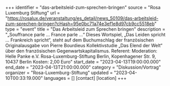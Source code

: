 +++
identifier = "das-arbeitsleid-zum-sprechen-bringen"
source = "Rosa Luxemburg Stiftung"
url = "https://rosalux.de/veranstaltung/es_detail/news_50109/das-arbeitsleid-zum-sprechen-bringen?cHash=95e0bc71a74e3ef1e8d97cb9cc5518eb"
type = "event"
title = "Das Arbeitsleid zum Sprechen bringen"
description = "„Souffrance parle … France parle …“ Dieses Wortspiel, „Das Leiden spricht … Frankreich spricht“, steht auf dem Buchumschlag der französischen Originalausgabe von Pierre Bourdieus Kollektivstudie „Das Elend der Welt“ über den französischen Gegenwartskapitalismus.
Referent: 
Moderation: 
Helle Panke e.V.  Rosa-Luxemburg-Stiftung Berlin, Kopenhagener Str. 9, 10437 Berlin
Kosten: 2,00 Euro"
start_date = "2023-04-13T19:00:00.000"
end_date = "2023-04-13T21:00:00.000"
category = "Diskussion/Vortrag"
organizer = "Rosa-Luxemburg-Stiftung"
updated = "2023-04-10T00:33:19.000"
languages = []
[contact]
[location]
+++